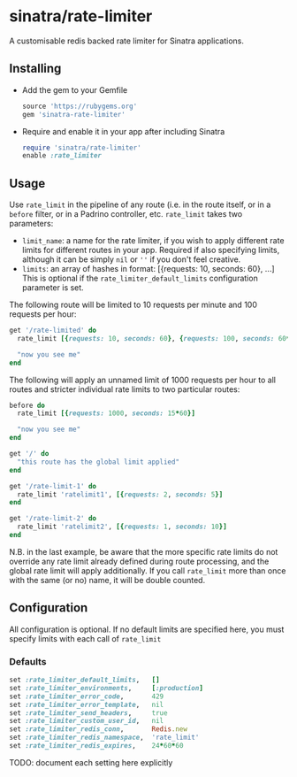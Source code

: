 # sinatra/rate-limiter

A customisable redis backed rate limiter for Sinatra applications.

## Installing

 * Add the gem to your Gemfile

   ```ruby
   source 'https://rubygems.org'
   gem 'sinatra-rate-limiter'
   ```

 * Require and enable it in your app after including Sinatra

   ```ruby
   require 'sinatra/rate-limiter'
   enable :rate_limiter
   ```

## Usage

Use `rate_limit` in the pipeline of any route (i.e. in the route itself, or
in a `before` filter, or in a Padrino controller, etc. `rate_limit` takes
two parameters:

 * `limit_name`: a name for the rate limiter, if you wish to apply different
   rate limits for different routes in your app. Required if also specifying
   limits, although it can be simply `nil` or `''` if you don't feel creative.
 * `limits`: an array of hashes in format: [{requests: 10, seconds: 60}, ...]
   This is optional if the `rate_limiter_default_limits` configuration
   parameter is set.

The following route will be limited to 10 requests per minute and 100
requests per hour:

  ```ruby
  get '/rate-limited' do
    rate_limit [{requests: 10, seconds: 60}, {requests: 100, seconds: 60*60}]

    "now you see me"
  end
  ```

The following will apply an unnamed limit of 1000 requests per hour to all
routes and stricter individual rate limits to two particular routes:

  ```ruby
  before do
    rate_limit [{requests: 1000, seconds: 15*60}]

    "now you see me"
  end

  get '/' do
    "this route has the global limit applied"
  end

  get '/rate-limit-1' do
    rate_limit 'ratelimit1', [{requests: 2, seconds: 5}]
  end

  get '/rate-limit-2' do
    rate_limit 'ratelimit2', [{requests: 1, seconds: 10}]
  end
  ```

N.B. in the last example, be aware that the more specific rate limits do not
override any rate limit already defined during route processing, and the
global rate limit will apply additionally. If you call `rate_limit` more than
once with the same (or no) name, it will be double counted.

## Configuration

All configuration is optional. If no default limits are specified here,
you must specify limits with each call of `rate_limit`

### Defaults

   ```ruby
   set :rate_limiter_default_limits,   []
   set :rate_limiter_environments,     [:production]
   set :rate_limiter_error_code,       429
   set :rate_limiter_error_template,   nil
   set :rate_limiter_send_headers,     true
   set :rate_limiter_custom_user_id,   nil
   set :rate_limiter_redis_conn,       Redis.new
   set :rate_limiter_redis_namespace,  'rate_limit'
   set :rate_limiter_redis_expires,    24*60*60
   ```

TODO: document each setting here explicitly
